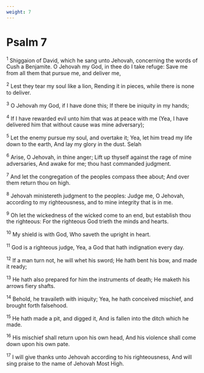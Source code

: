 ```yaml
---
weight: 7
---
```


# Psalm 7

<sup>1</sup> Shiggaion of David, which he sang unto Jehovah, concerning the words of Cush a Benjamite. O Jehovah my God, in thee do I take refuge: Save me from all them that pursue me, and deliver me, 

<sup>2</sup> Lest they tear my soul like a lion, Rending it in pieces, while there is none to deliver. 

<sup>3</sup> O Jehovah my God, if I have done this; If there be iniquity in my hands; 

<sup>4</sup> If I have rewarded evil unto him that was at peace with me (Yea, I have delivered him that without cause was mine adversary); 

<sup>5</sup> Let the enemy pursue my soul, and overtake it; Yea, let him tread my life down to the earth, And lay my glory in the dust. Selah 

<sup>6</sup> Arise, O Jehovah, in thine anger; Lift up thyself against the rage of mine adversaries, And awake for me; thou hast commanded judgment. 

<sup>7</sup> And let the congregation of the peoples compass thee about; And over them return thou on high. 

<sup>8</sup> Jehovah ministereth judgment to the peoples: Judge me, O Jehovah, according to my righteousness, and to mine integrity that is in me. 

<sup>9</sup> Oh let the wickedness of the wicked come to an end, but establish thou the righteous: For the righteous God trieth the minds and hearts. 

<sup>10</sup> My shield is with God, Who saveth the upright in heart. 

<sup>11</sup> God is a righteous judge, Yea, a God that hath indignation every day. 

<sup>12</sup> If a man turn not, he will whet his sword; He hath bent his bow, and made it ready; 

<sup>13</sup> He hath also prepared for him the instruments of death; He maketh his arrows fiery shafts. 

<sup>14</sup> Behold, he travaileth with iniquity; Yea, he hath conceived mischief, and brought forth falsehood. 

<sup>15</sup> He hath made a pit, and digged it, And is fallen into the ditch which he made. 

<sup>16</sup> His mischief shall return upon his own head, And his violence shall come down upon his own pate. 

<sup>17</sup> I will give thanks unto Jehovah according to his righteousness, And will sing praise to the name of Jehovah Most High. 


